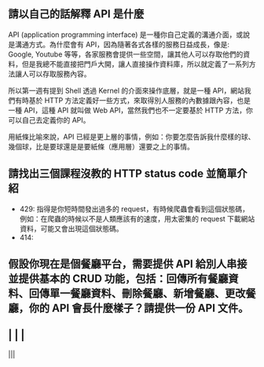 ## 請以自己的話解釋 API 是什麼
API (application programming interface) 是一種你自己定義的溝通介面，或說是溝通方式。為什麼會有 API，因為隨著各式各樣的服務日益成長，像是: Google, Youtube 等等，各家服務會提供一些空間，讓其他人可以存取他們的資料，但是我總不能直接把門戶大開，讓人直接操作資料庫，所以就定義了一系列方法讓人可以存取服務內容。

所以第一週有提到 Shell 透過 Kernel 的介面來操作底層，就是一種 API，網站我們有時基於 HTTP 方法定義好一些方式，來取得別人服務的內數據跟內容，也是一種 API，這種 API 就叫做 Web API，當然我們也不一定要基於 HTTP 方法，你可以自己去定義你的 API。

用紙條比喻來說，API 已經是更上層的事情，例如：你要怎麼告訴我什麼樣的球、幾個球，比是要球還是是要紙條（應用層）還要之上的事情。

## 請找出三個課程沒教的 HTTP status code 並簡單介紹
- 429: 指得是你短時間發出過多的 request，有時候爬蟲會看到這個狀態碼，例如：在爬蟲的時候以不是人類應該有的速度，用太密集的 request 下載網站資料，可能又會出現這個狀態碼。
- 414: 




## 假設你現在是個餐廳平台，需要提供 API 給別人串接並提供基本的 CRUD 功能，包括：回傳所有餐廳資料、回傳單一餐廳資料、刪除餐廳、新增餐廳、更改餐廳，你的 API 會長什麼樣子？請提供一份 API 文件。



|  |  | 
----
|||